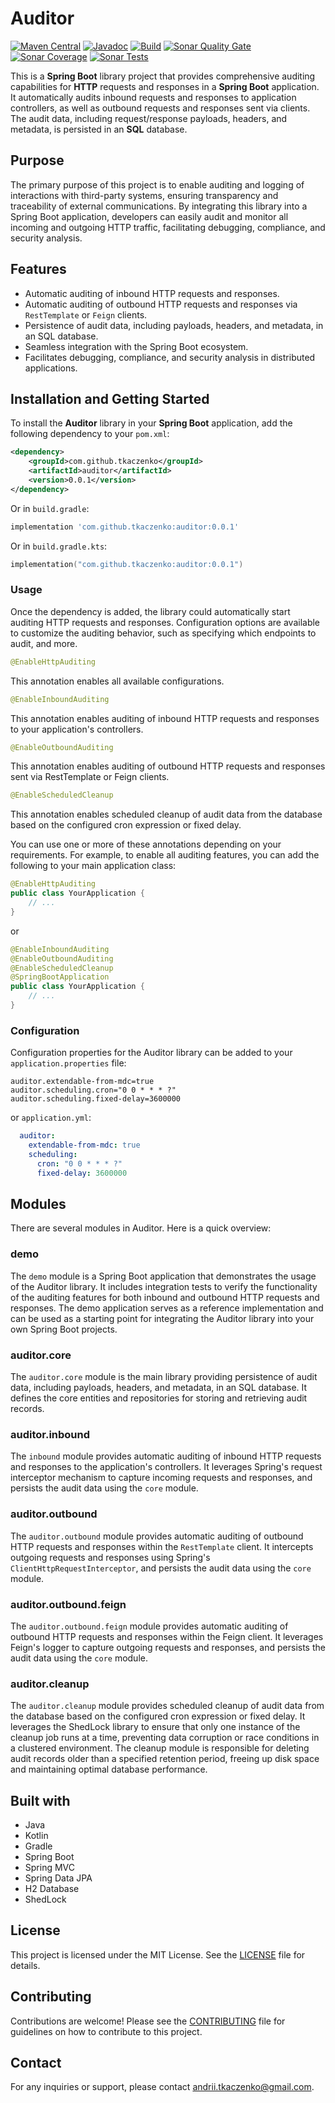 # Auditor

[![Maven Central](https://img.shields.io/maven-central/v/tkaczenko/auditor?style=flat-square)](https://central.sonatype.com/artifact/tkaczenko/auditor)
[![Javadoc](https://javadoc.io/badge2/tkaczenko/auditor/javadoc.svg?style=flat-square)](https://javadoc.io/doc/tkaczenko/auditor)
[![Build](https://github.com/tkaczenko/auditor/actions/workflows/build.yml/badge.svg)](https://github.com/tkaczenko/auditor/actions/workflows/build.yml)
[![Sonar Quality Gate](https://img.shields.io/sonar/quality_gate/tkaczenko_auditor?server=https%3A%2F%2Fsonarcloud.io&style=flat-square)](https://sonarcloud.io/project/overview?id=tkaczenko_auditor)
[![Sonar Coverage](https://img.shields.io/sonar/coverage/tkaczenko_auditor?server=https%3A%2F%2Fsonarcloud.io&color=appveyor&style=flat-square)](https://sonarcloud.io/project/overview?id=tkaczenko_auditor)
[![Sonar Tests](https://img.shields.io/sonar/total_tests/tkaczenko_auditor?server=https%3A%2F%2Fsonarcloud.io&style=flat-square)](https://sonarcloud.io/project/overview?id=tkaczenko_auditor)

This is a **Spring Boot** library project that provides comprehensive auditing capabilities for **HTTP** requests and responses in a **Spring Boot** application. It automatically audits inbound requests and responses to application controllers, as well as outbound requests and responses sent via clients. The audit data, including request/response payloads, headers, and metadata, is persisted in an **SQL** database.

## Purpose

The primary purpose of this project is to enable auditing and logging of interactions with third-party systems, ensuring transparency and traceability of external communications. By integrating this library into a Spring Boot application, developers can easily audit and monitor all incoming and outgoing HTTP traffic, facilitating debugging, compliance, and security analysis.

## Features

- Automatic auditing of inbound HTTP requests and responses.
- Automatic auditing of outbound HTTP requests and responses via `RestTemplate` or `Feign` clients.
- Persistence of audit data, including payloads, headers, and metadata, in an SQL database.
- Seamless integration with the Spring Boot ecosystem.
- Facilitates debugging, compliance, and security analysis in distributed applications.

## Installation and Getting Started

To install the **Auditor** library in your **Spring Boot** application, add the following dependency to your `pom.xml`:

```xml
<dependency>
    <groupId>com.github.tkaczenko</groupId>
    <artifactId>auditor</artifactId>
    <version>0.0.1</version>
</dependency>
```

Or in `build.gradle`:

```groovy
implementation 'com.github.tkaczenko:auditor:0.0.1'
```

Or in `build.gradle.kts`:

```kotlin
implementation("com.github.tkaczenko:auditor:0.0.1")
```

### Usage

Once the dependency is added, the library could automatically start auditing HTTP requests and responses. Configuration options are available to customize the auditing behavior, such as specifying which endpoints to audit, and more.

```java
@EnableHttpAuditing
```
This annotation enables all available configurations.

```java
@EnableInboundAuditing
```
This annotation enables auditing of inbound HTTP requests and responses to your application's controllers.

```java
@EnableOutboundAuditing
```
This annotation enables auditing of outbound HTTP requests and responses sent via RestTemplate or Feign clients.

```java
@EnableScheduledCleanup
```
This annotation enables scheduled cleanup of audit data from the database based on the configured cron expression or fixed delay.

You can use one or more of these annotations depending on your requirements. For example, to enable all auditing features, you can add the following to your main application class:

```java
@EnableHttpAuditing
public class YourApplication {
    // ...
}
```

or

```java
@EnableInboundAuditing
@EnableOutboundAuditing
@EnableScheduledCleanup
@SpringBootApplication
public class YourApplication {
    // ...
}
```

### Configuration

Configuration properties for the Auditor library can be added to your `application.properties` file:

```properties
auditor.extendable-from-mdc=true
auditor.scheduling.cron="0 0 * * * ?"
auditor.scheduling.fixed-delay=3600000
```

or `application.yml`:

```yaml
  auditor:
    extendable-from-mdc: true
    scheduling:
      cron: "0 0 * * * ?"
      fixed-delay: 3600000
```

## Modules

There are several modules in Auditor. Here is a quick overview:

### demo

The `demo` module is a Spring Boot application that demonstrates the usage of the Auditor library. It includes integration tests to verify the functionality of the auditing features for both inbound and outbound HTTP requests and responses. The demo application serves as a reference implementation and can be used as a starting point for integrating the Auditor library into your own Spring Boot projects.

### auditor.core

The `auditor.core` module is the main library providing persistence of audit data, including payloads, headers, and metadata, in an SQL database. It defines the core entities and repositories for storing and retrieving audit records.

### auditor.inbound

The `inbound` module provides automatic auditing of inbound HTTP requests and responses to the application's controllers. It leverages Spring's request interceptor mechanism to capture incoming requests and responses, and persists the audit data using the `core` module.

### auditor.outbound

The `auditor.outbound` module provides automatic auditing of outbound HTTP requests and responses within the `RestTemplate` client. It intercepts outgoing requests and responses using Spring's `ClientHttpRequestInterceptor`, and persists the audit data using the `core` module.

### auditor.outbound.feign

The `auditor.outbound.feign` module provides automatic auditing of outbound HTTP requests and responses within the Feign client. It leverages Feign's logger to capture outgoing requests and responses, and persists the audit data using the `core` module.

### auditor.cleanup

The `auditor.cleanup` module provides scheduled cleanup of audit data from the database based on the configured cron expression or fixed delay. It leverages the ShedLock library to ensure that only one instance of the cleanup job runs at a time, preventing data corruption or race conditions in a clustered environment. The cleanup module is responsible for deleting audit records older than a specified retention period, freeing up disk space and maintaining optimal database performance.

## Built with
- Java
- Kotlin
- Gradle
- Spring Boot
- Spring MVC
- Spring Data JPA
- H2 Database
- ShedLock

## License

This project is licensed under the MIT License. See the [LICENSE](LICENSE.md) file for details.

## Contributing

Contributions are welcome! Please see the [CONTRIBUTING](CONTRIBUTING.md) file for guidelines on how to contribute to this project.

## Contact

For any inquiries or support, please contact [andrii.tkaczenko@gmail.com](mailto:andrii.tkaczenko@gmail.com).
